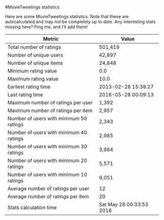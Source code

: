 #MovieTweetings statistics

Here are some MovieTweetings statistics. Note that these are autocalculated and may not be completely up to date. Any interesting stats missing here? Ping me, and I'll add them!

Metric | Value
--- | ---
Total number of ratings                 | 501,419
Number of unique users                  | 42,897
Number of unique items                  | 24,848
Minimum rating value                    | 0.0
Maximum rating value                    | 10.0
Earliest rating time                    | 2013-02-28 15:38:27
Last rating time                        | 2016-05-28 00:09:13
Maximum number of ratings per user      | 1,392
Maximum number of ratings per item      | 2,957
Number of users with minimum 50 ratings | 2,343
Number of users with minimum 40 ratings | 2,985
Number of users with minimum 30 ratings | 3,984
Number of users with minimum 20 ratings | 5,571
Number of users with minimum 10 ratings | 9,051
Average number of ratings per user      | 12
Average number of ratings per item      | 20
Stats calculation time                  | Sat May 28 00:33:53 2016

